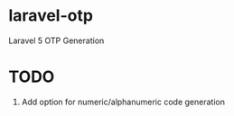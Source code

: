 # laravel-otp
Laravel 5 OTP Generation

# TODO
1. Add option for numeric/alphanumeric code generation
